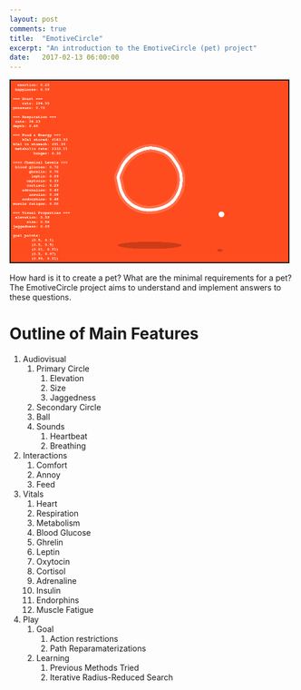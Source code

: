 ```yaml
---
layout: post
comments: true
title:  "EmotiveCircle"
excerpt: "An introduction to the EmotiveCircle (pet) project"
date:   2017-02-13 06:00:00
---
```


<a href="https://github.com/tannerbohn/EmotiveCircle" target="_blank"><img src="https://raw.githubusercontent.com/tannerbohn/tannerbohn.github.io/master/assets/emotive_circle_1.png" alt="github" width="490" height="320" border="2" /></a>

How hard is it to create a pet? What are the minimal requirements for a pet? The EmotiveCircle project aims to understand and implement answers to these questions.

# Outline of Main Features

1. Audiovisual
    1. Primary Circle
        1. Elevation
        2. Size
        3. Jaggedness
    2. Secondary Circle
    3. Ball
    4. Sounds
        1. Heartbeat
        2. Breathing
2. Interactions
    1. Comfort
    2. Annoy
    3. Feed
3. Vitals
    1. Heart
    2. Respiration
    3. Metabolism
    4. Blood Glucose
    5. Ghrelin
    6. Leptin
    7. Oxytocin
    8. Cortisol
    9. Adrenaline
    10. Insulin
    11. Endorphins
    12. Muscle Fatigue
4. Play
    1. Goal
        1. Action restrictions
        2. Path Reparamaterizations
    2. Learning
        1. Previous Methods Tried
        2. Iterative Radius-Reduced Search